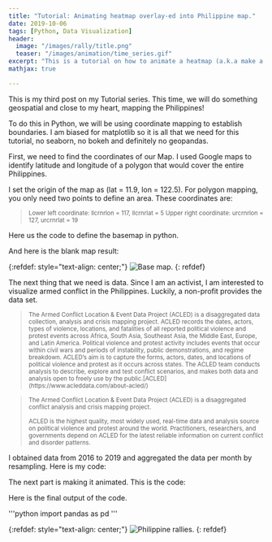 ```yaml
---
title: "Tutorial: Animating heatmap overlay-ed into Philippine map."
date: 2019-10-06
tags: [Python, Data Visualization]
header:
  image: "/images/rally/title.png"
  teaser: "/images/animation/time_series.gif"
excerpt: "This is a tutorial on how to animate a heatmap (a.k.a make a gif) and overlay it to Philippine base map using Python."
mathjax: true

---
```

<div id="fb-root"></div>
<script async defer src="https://connect.facebook.net/en_US/sdk.js#xfbml=1&version=v3.2"></script>

This is my third post on my Tutorial series. This time, we will do something geospatial and close to my heart, mapping the Philippines!

To do this in Python, we will be using coordinate mapping to establish boundaries. I am biased for matplotlib so it is all that we need for this tutorial, no seaborn, no bokeh and definitely no geopandas.

First, we need to find the coordinates of our Map. I used Google maps to identify latitude and longitude of a polygon that would cover the entire Philippines.

I set the origin of the map as (lat = 11.9, lon = 122.5). For polygon mapping, you only need two points to define an area. These coordinates are:

<blockquote>
<small>
Lower left coordinate:  llcrnrlon = 117, llcrnrlat = 5
Upper right coordinate: urcrnrlon = 127, urcrnrlat = 19
</small>
</blockquote>

Here us the code to define the basemap in python.

<script src="https://gist.github.com/albertyumol/ba3bd7c289e7ae041b8bafc2b43533b5.js"></script>

And here is the blank map result:

{:refdef: style="text-align: center;"}
<img src="{{ site.url }}{{ site.baseurl }}/images/rally/blank_map.png" alt="Base map." class="center">
{: refdef}

The next thing that we need is data. Since I am an activist, I am interested to visualize armed conflict in the Philippines. Luckily, a non-profit provides the data set.

<blockquote>
<small>
The Armed Conflict Location & Event Data Project (ACLED) is a disaggregated data collection, analysis and crisis mapping project. ACLED records the dates, actors, types of violence, locations, and fatalities of all reported political violence and protest events across Africa, South Asia, Southeast Asia, the Middle East, Europe, and Latin America. Political violence and protest activity includes events that occur within civil wars and periods of instability, public demonstrations, and regime breakdown. ACLED’s aim is to capture the forms, actors, dates, and locations of political violence and protest as it occurs across states. The ACLED team conducts analysis to describe, explore and test conflict scenarios, and makes both data and analysis open to freely use by the public.[ACLED](https://www.acleddata.com/about-acled/)
</small>
</blockquote>

<blockquote>
<small>
The Armed Conflict Location & Event Data Project (ACLED) is a disaggregated conflict analysis and crisis mapping project.

ACLED is the highest quality, most widely used, real-time data and analysis source on political violence and protest around the world. Practitioners, researchers, and governments depend on ACLED for the latest reliable information on current conflict and disorder patterns.
</small>
</blockquote>


I obtained data from 2016 to 2019 and aggregated the data per month by resampling. Here is my code:

<script src="https://gist.github.com/albertyumol/5531429f7df3052ad99538cc64235e90.js"></script>

The next part is making it animated. This is the code:

<script src="https://gist.github.com/albertyumol/28d2adbfe1ebd84b31659e41c59e289e.js"></script>

Here is the final output of the code.

'''python
import pandas as pd
'''

{:refdef: style="text-align: center;"}
<img src="{{ site.url }}{{ site.baseurl }}/images/rally/social_movement2.gif" alt="Philippine rallies." class="center">
{: refdef}


<script async src="//pagead2.googlesyndication.com/pagead/js/adsbygoogle.js"></script>
<script>
  (adsbygoogle = window.adsbygoogle || []).push({
    google_ad_client: "ca-pub-6410209740119334",
    enable_page_level_ads: true
  });
</script>

<div class="fb-comments" data-href="https://albertyumol.github.io/" data-numposts="5"></div>
